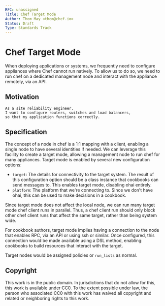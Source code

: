 ```yaml
---
RFC: unassigned
Title: Chef Target Mode
Author: Thom May <thom@chef.io>
Status: Draft
Type: Standards Track
---
```


# Chef Target Mode

When deploying applications or systems, we frequently need to configure
appliances where Chef cannot run natively. To allow us to do so, we need
to run chef on a dedicated management node and interact with the
appliance remotely, via an API.

## Motivation

    As a site reliability engineer,
    I want to configure routers, switches and load balancers,
    so that my application functions correctly.

## Specification

The concept of a node in chef is a 1:1 mapping with a client, enabling a
single node to have several identities if needed. We can leverage this
facility to create a target mode, allowing a management node to run chef
for many appliances.
Target mode is enabled by several new configuration options:
 * `target`: The details for connectivity to the target
   system. The result of this configuration option should be a
   class instance that cookbooks can send messages to. This
   enables target mode, disabling ohai entirely.
 * `platform`: The platform that we're connecting to. Since we don't
   have ohai, this can be used to make decisions in a cookbook.

Since target mode does not affect the local node, we can run many target
mode chef client runs in parallel. Thus, a chef client run should only
block other chef client runs that affect the same target, rather than
being system wide.

For cookbook authors, target mode implies having a connection to the
node that enables RPC, via an API or using ssh or similar. Once
configured, this connection would be made available using a DSL method,
enabling cookbooks to build resources that interact with the target.

Target nodes would be assigned policies or `run_lists` as normal.

## Copyright

This work is in the public domain. In jurisdictions that do not allow for this,
this work is available under CC0. To the extent possible under law, the person
who associated CC0 with this work has waived all copyright and related or
neighboring rights to this work.
